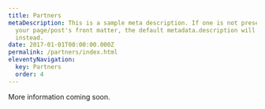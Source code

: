 ```yaml
---
title: Partners
metaDescription: This is a sample meta description. If one is not present in
  your page/post's front matter, the default metadata.description will be used
  instead.
date: 2017-01-01T00:00:00.000Z
permalink: /partners/index.html
eleventyNavigation:
  key: Partners
  order: 4
---
```

More information coming soon.
